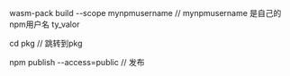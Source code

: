 
wasm-pack build --scope mynpmusername  // mynpmusername 是自己的npm用户名 ty_valor


cd pkg  // 跳转到pkg


npm publish --access=public  // 发布
